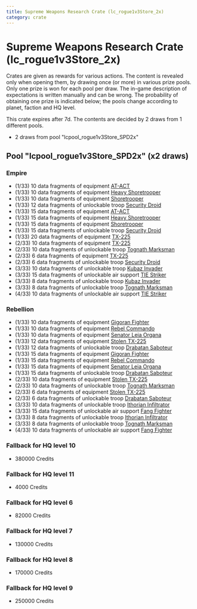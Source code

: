 ```yaml
---
title: Supreme Weapons Research Crate (lc_rogue1v3Store_2x)
category: crate
---
```


# Supreme Weapons Research Crate (lc_rogue1v3Store_2x)

Crates are given as rewards for various actions. The content is revealed only when opening them, by drawing once (or more) in various prize pools. Only one prize is won for each pool per draw. The in-game description of expectations is written manually and can be wrong. The probability of obtaining one prize is indicated below; the pools change according to planet, faction and HQ level.

This crate expires after 7d. The contents are decided by 2 draws from 1 different pools.
  * 2 draws from pool "lcpool_rogue1v3Store_SPD2x"

## Pool "lcpool_rogue1v3Store_SPD2x" (x2 draws)

### Empire

  * (1/33) 10 data fragments of equipment [AT-ACT](eqpEmpireCargoGreatDane)
  * (1/33) 10 data fragments of equipment [Heavy Shoretrooper](eqpEmpirePentagonHeavyTrooper)
  * (1/33) 10 data fragments of equipment [Shoretrooper](eqpEmpirePentagonTrooper)
  * (1/33) 12 data fragments of unlockable troop [Security Droid](SecurityDroid)
  * (1/33) 15 data fragments of equipment [AT-ACT](eqpEmpireCargoGreatDane)
  * (1/33) 15 data fragments of equipment [Heavy Shoretrooper](eqpEmpirePentagonHeavyTrooper)
  * (1/33) 15 data fragments of equipment [Shoretrooper](eqpEmpirePentagonTrooper)
  * (1/33) 15 data fragments of unlockable troop [Security Droid](SecurityDroid)
  * (1/33) 20 data fragments of equipment [TX-225](eqpEmpireHovertank)
  * (2/33) 10 data fragments of equipment [TX-225](eqpEmpireHovertank)
  * (2/33) 10 data fragments of unlockable troop [Tognath Marksman](EmpireTognath)
  * (2/33) 6 data fragments of equipment [TX-225](eqpEmpireHovertank)
  * (2/33) 6 data fragments of unlockable troop [Security Droid](SecurityDroid)
  * (3/33) 10 data fragments of unlockable troop [Kubaz Invader](KubazInvader)
  * (3/33) 15 data fragments of unlockable air support [TIE Striker](AtmosMig)
  * (3/33) 8 data fragments of unlockable troop [Kubaz Invader](KubazInvader)
  * (3/33) 8 data fragments of unlockable troop [Tognath Marksman](EmpireTognath)
  * (4/33) 10 data fragments of unlockable air support [TIE Striker](AtmosMig)

### Rebellion

  * (1/33) 10 data fragments of equipment [Gigoran Fighter](eqpRebelShaggyAlien)
  * (1/33) 10 data fragments of equipment [Rebel Commando](eqpRebelPentagonSoldier)
  * (1/33) 10 data fragments of equipment [Senator Leia Organa](eqpRebelDiplomat)
  * (1/33) 12 data fragments of equipment [Stolen TX-225](eqpRebelHovertank)
  * (1/33) 12 data fragments of unlockable troop [Drabatan Saboteur](BigMouthAlien)
  * (1/33) 15 data fragments of equipment [Gigoran Fighter](eqpRebelShaggyAlien)
  * (1/33) 15 data fragments of equipment [Rebel Commando](eqpRebelPentagonSoldier)
  * (1/33) 15 data fragments of equipment [Senator Leia Organa](eqpRebelDiplomat)
  * (1/33) 15 data fragments of unlockable troop [Drabatan Saboteur](BigMouthAlien)
  * (2/33) 10 data fragments of equipment [Stolen TX-225](eqpRebelHovertank)
  * (2/33) 10 data fragments of unlockable troop [Tognath Marksman](RebelTognath)
  * (2/33) 6 data fragments of equipment [Stolen TX-225](eqpRebelHovertank)
  * (2/33) 6 data fragments of unlockable troop [Drabatan Saboteur](BigMouthAlien)
  * (3/33) 10 data fragments of unlockable troop [Ithorian Infiltrator](IthorianInfiltrator)
  * (3/33) 15 data fragments of unlockable air support [Fang Fighter](FangFighter)
  * (3/33) 8 data fragments of unlockable troop [Ithorian Infiltrator](IthorianInfiltrator)
  * (3/33) 8 data fragments of unlockable troop [Tognath Marksman](RebelTognath)
  * (4/33) 10 data fragments of unlockable air support [Fang Fighter](FangFighter)

### Fallback for HQ level 10

  * 380000 Credits

### Fallback for HQ level 11

  * 4000 Credits

### Fallback for HQ level 6

  * 82000 Credits

### Fallback for HQ level 7

  * 130000 Credits

### Fallback for HQ level 8

  * 170000 Credits

### Fallback for HQ level 9

  * 250000 Credits